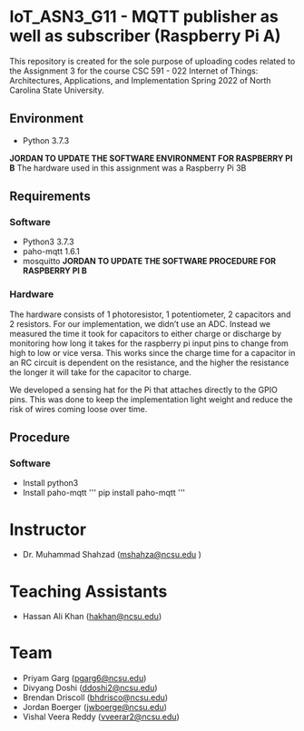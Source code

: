 # IoT_ASN3_G11 - MQTT publisher as well as subscriber (Raspberry Pi A)

This repository is created for the sole purpose of uploading codes related to the Assignment 3 for the course CSC 591 - 022 Internet of Things: Architectures, Applications, and Implementation Spring 2022 of North Carolina State University.

## Environment
- Python 3.7.3

**JORDAN TO UPDATE THE SOFTWARE ENVIRONMENT FOR RASPBERRY PI B**
The hardware used in this assignment was a Raspberry Pi 3B

## Requirements
### Software
- Python3 3.7.3
- paho-mqtt 1.6.1
- mosquitto
**JORDAN TO UPDATE THE SOFTWARE PROCEDURE FOR RASPBERRY PI B**

### Hardware
The hardware consists of 1 photoresistor, 1 potentiometer, 2 capacitors and 2 resistors.
For our implementation, we didn’t use an ADC. Instead we measured the time it took for capacitors to either charge or discharge by monitoring how long it takes for the raspberry pi input pins to change from high to low or vice versa. This works since the charge time for a capacitor in an RC circuit is dependent on the resistance, and the higher the resistance the longer it will take for the capacitor to charge.

We developed a sensing hat for the Pi that attaches directly to the GPIO pins. This was done to keep the implementation light weight and reduce the risk of wires coming loose over time.

## Procedure
### Software
- Install python3
- Install paho-mqtt
'''
pip install paho-mqtt
'''


# Instructor
- Dr. Muhammad Shahzad (mshahza@ncsu.edu )

# Teaching Assistants
- Hassan Ali Khan (hakhan@ncsu.edu)

# Team
- Priyam Garg (pgarg6@ncsu.edu)
- Divyang Doshi	(ddoshi2@ncsu.edu)
- Brendan Driscoll (bhdrisco@ncsu.edu)
- Jordan Boerger (jwboerge@ncsu.edu)
- Vishal Veera Reddy (vveerar2@ncsu.edu)
